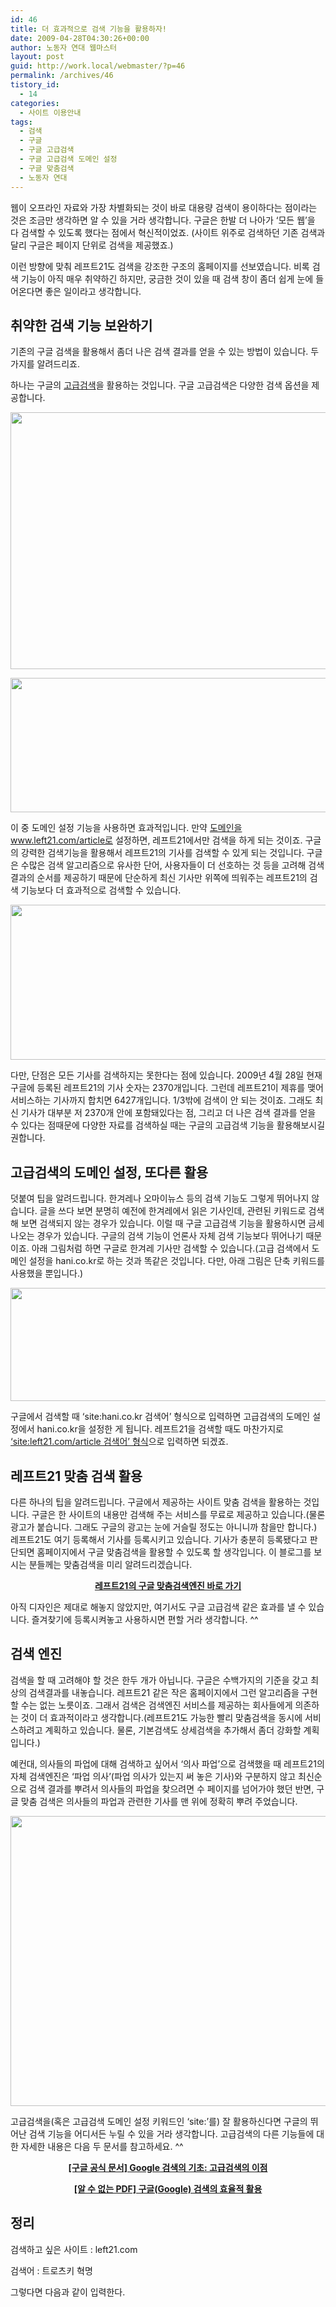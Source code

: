 ```yaml
---
id: 46
title: 더 효과적으로 검색 기능을 활용하자!
date: 2009-04-28T04:30:26+00:00
author: 노동자 연대 웹마스터
layout: post
guid: http://work.local/webmaster/?p=46
permalink: /archives/46
tistory_id:
  - 14
categories:
  - 사이트 이용안내
tags:
  - 검색
  - 구글
  - 구글 고급검색
  - 구글 고급검색 도메인 설정
  - 구글 맞춤검색
  - 노동자 연대
---
```

웹이 오프라인 자료와 가장 차별화되는 것이 바로 대용량 검색이 용이하다는 점이라는 것은 조금만 생각하면 알 수 있을 거라 생각합니다. 구글은 한발 더 나아가 ‘모든 웹’을 다 검색할 수 있도록 했다는 점에서 혁신적이었죠. (사이트 위주로 검색하던 기존 검색과 달리 구글은 페이지 단위로 검색을 제공했죠.)

이런 방향에 맞춰 레프트21도 검색을 강조한 구조의 홈페이지를 선보였습니다. 비록 검색 기능이 아직 매우 취약하긴 하지만, 궁금한 것이 있을 때 검색 창이 좀더 쉽게 눈에 들어온다면 좋은 일이라고 생각합니다.

## 취약한 검색 기능 보완하기

기존의 구글 검색을 활용해서 좀더 나은 검색 결과를 얻을 수 있는 방법이 있습니다. 두 가지를 알려드리죠.

하나는 구글의 <a href="http://www.google.co.kr/advanced_search?hl=ko" title="구글 고급검색 바로 가기" target="_blank">고급검색</a>을 활용하는 것입니다. 구글 고급검색은 다양한 검색 옵션을 제공합니다.

<p style="text-align: center;">
  <img src="http://work.local/webmaster/wp-content/uploads/1/cfile7.uf.111F4E4C4D0846F926D652.gif" width="506" height="411" />
</p>

<p style="text-align: center;">
  <img src="http://work.local/webmaster/wp-content/uploads/1/cfile8.uf.136155484D0846F82122C1.gif" width="560" height="215" />
</p>

이 중 도메인 설정 기능을 사용하면 효과적입니다. 만약 <a href="http://www.google.co.kr/advanced_search?hl=ko&as_sitesearch=www.left21.com/article" target="_blank" title="도메인을 www.left21.com/article로 설정한 구글 고급검색으로 바로 이동합니다">도메인을 www.left21.com/article로 설정</a>하면, 레프트21에서만 검색을 하게 되는 것이죠. 구글의 강력한 검색기능을 활용해서 레프트21의 기사를 검색할 수 있게 되는 것입니다. 구글은 수많은 검색 알고리즘으로 유사한 단어, 사용자들이 더 선호하는 것 등을 고려해 검색결과의 순서를 제공하기 때문에 단순하게 최신 기사만 위쪽에 띄워주는 레프트21의 검색 기능보다 더 효과적으로 검색할 수 있습니다.

<p style="text-align: center;">
  <img src="http://work.local/webmaster/wp-content/uploads/1/cfile2.uf.121E844E4D0846F84B1767.gif" width="560" height="248" />
</p>

다만, 단점은 모든 기사를 검색하지는 못한다는 점에 있습니다. 2009년 4월 28일 현재 구글에 등록된 레프트21의 기사 숫자는 2370개입니다. 그런데 레프트21이 제휴를 맺어 서비스하는 기사까지 합치면 6427개입니다. 1/3밖에 검색이 안 되는 것이죠. 그래도 최신 기사가 대부분 저 2370개 안에 포함돼있다는 점, 그리고 더 나은 검색 결과를 얻을 수 있다는 점때문에 다양한 자료를 검색하실 때는 구글의 고급검색 기능을 활용해보시길 권합니다.

## 고급검색의 도메인 설정, 또다른 활용

덧붙여 팁을 알려드립니다. 한겨레나 오마이뉴스 등의 검색 기능도 그렇게 뛰어나지 않습니다. 글을 쓰다 보면 분명히 예전에 한겨레에서 읽은 기사인데, 관련된 키워드로 검색해 보면 검색되지 않는 경우가 있습니다. 이럴 때 구글 고급검색 기능을 활용하시면 금세 나오는 경우가 있습니다. 구글의 검색 기능이 언론사 자체 검색 기능보다 뛰어나기 때문이죠. 아래 그림처럼 하면 구글로 한겨레 기사만 검색할 수 있습니다.(고급 검색에서 도메인 설정을 hani.co.kr로 하는 것과 똑같은 것입니다. 다만, 아래 그림은 단축 키워드를 사용했을 뿐입니다.)

<p style="text-align: center;">
  <img src="http://work.local/webmaster/wp-content/uploads/1/cfile3.uf.196103484D0846F824CC74.gif" width="560" height="181" />
</p>

구글에서 검색할 때 ‘site:hani.co.kr 검색어’ 형식으로 입력하면 고급검색의 도메인 설정에서 hani.co.kr을 설정한 게 됩니다. 레프트21을 검색할 때도 마찬가지로 <a href="http://www.google.co.kr/webhp?hl=ko&q=site:left21.com/article" target="_blank" title="site:left21.com/article이 적혀있는 구글 검색창으로 바로 가기">‘site:left21.com/article 검색어’ 형식</a>으로 입력하면 되겠죠.

## 레프트21 맞춤 검색 활용

다른 하나의 팁을 알려드립니다. 구글에서 제공하는 사이트 맞춤 검색을 활용하는 것입니다. 구글은 한 사이트의 내용만 검색해 주는 서비스를 무료로 제공하고 있습니다.(물론 광고가 붙습니다. 그래도 구글의 광고는 눈에 거슬릴 정도는 아니니까 참을만 합니다.) 레프트21도 여기 등록해서 기사를 등록시키고 있습니다. 기사가 충분히 등록됐다고 판단되면 홈페이지에서 구글 맞춤검색을 활용할 수 있도록 할 생각입니다. 이 블로그를 보시는 분들께는 맞춤검색을 미리 알려드리겠습니다.

<p style="text-align: center;">
  <a href="http://www.google.com/coop/cse?cx=000203003288753352406:bou50ut8hdw&hl=ko" target="_blank"><strong>레프트21의 구글 맞춤검색엔진 바로 가기</strong></a>
</p>

아직 디자인은 제대로 해놓지 않았지만, 여기서도 구글 고급검색 같은 효과를 낼 수 있습니다. 즐겨찾기에 등록시켜놓고 사용하시면 편할 거라 생각합니다. ^^

## 검색 엔진

검색을 할 때 고려해야 할 것은 한두 개가 아닙니다. 구글은 수백가지의 기준을 갖고 최상의 검색결과를 내놓습니다. 레프트21 같은 작은 홈페이지에서 그런 알고리즘을 구현할 수는 없는 노릇이죠. 그래서 검색은 검색엔진 서비스를 제공하는 회사들에게 의존하는 것이 더 효과적이라고 생각합니다.(레프트21도 가능한 빨리 맞춤검색을 동시에 서비스하려고 계획하고 있습니다. 물론, 기본검색도 상세검색을 추가해서 좀더 강화할 계획입니다.)

예컨대, 의사들의 파업에 대해 검색하고 싶어서 ‘의사 파업’으로 검색했을 때 레프트21의 자체 검색엔진은 ‘파업 의사’(파업 의사가 있는지 써 놓은 기사)와 구분하지 않고 최신순으로 검색 결과를 뿌려서 의사들의 파업을 찾으려면 수 페이지를 넘어가야 했던 반면, 구글 맞춤 검색은 의사들의 파업과 관련한 기사를 맨 위에 정확히 뿌려 주었습니다.

<p style="text-align: center;">
  <img src="http://work.local/webmaster/wp-content/uploads/1/cfile8.uf.1421324F4D0846F9179ECE.gif" width="560" height="464" />
</p>

고급검색을(혹은 고급검색 도메인 설정 키워드인 ‘site:’를) 잘 활용하신다면 구글의 뛰어난 검색 기능을 어디서든 누릴 수 있을 거라 생각합니다. 고급검색의 다른 기능들에 대한 자세한 내용은 다음 두 문서를 참고하세요. ^^

<p style="text-align: center; font-weight: bold;">
  <a href="http://www.google.co.kr/support/websearch/bin/answer.py?hl=kr&#038;answer=35890" target="_blank" title="바로 가기">[구글 공식 문서] Google 검색의 기초: 고급검색의 이점</a>
</p>

<p style="text-align: center; font-weight: bold;">
  <a href="http://www.dsc.ac.kr/images/20070817-google-search.pdf" target="_blank" title="바로 가기" class="broken_link">[알 수 없는 PDF] 구글(Google) 검색의 효율적 활용</a>
</p>

<div class="txtbox">
  <h2>
    정리
  </h2>
  
  <p>
    검색하고 싶은 사이트 : left21.com
  </p>
  
  <p>
    검색어 : 트로츠키 혁명
  </p>
  
  <p>
    그렇다면 다음과 같이 입력한다.
  </p>
</div>